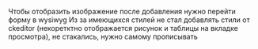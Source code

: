 Чтобы отобразить изображение после добавления нужно перейти форму в wysiwyg 
Из за имеющихся стилей не стал добавлять стили от ckeditor (некоретктно отображается рисунок и таблицы на вкладке просмотра), не стакались, нужно самому прописывать
